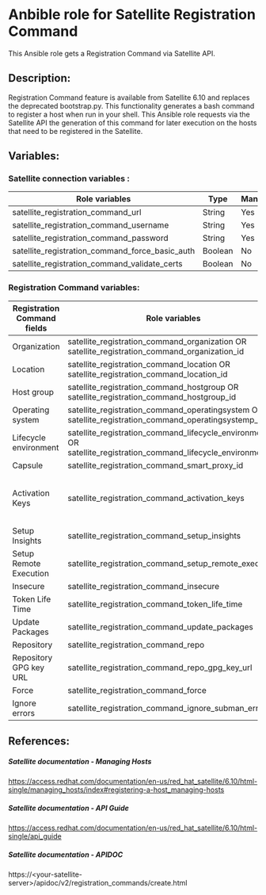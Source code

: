 # Anbible role for Satellite Registration Command

This Ansible role gets a Registration Command via Satellite API.


## Description:

Registration Command feature is available from Satellite 6.10 and replaces the deprecated bootstrap.py.
This functionality generates a bash command to register a host when run in your shell.
This Ansible role requests via the Satellite API the generation of this command for later execution on the hosts that need to be registered in the Satellite.


## Variables:

### Satellite connection variables :

| Role variables | Type | Mandatory? | Default |
|--|--|--|--|
| satellite_registration_command_url| String | Yes |  |
| satellite_registration_command_username | String | Yes |  |
| satellite_registration_command_password | String | Yes |  |
| satellite_registration_command_force_basic_auth | Boolean | No | true |
| satellite_registration_command_validate_certs | Boolean | No | false |

### Registration Command variables:

| Registration Command fields | Role variables | Type | Mandatory? | Default |
|--|--|--|--|--|
| Organization | satellite_registration_command_organization OR satellite_registration_command_organization_id | String | Yes |  |
| Location | satellite_registration_command_location OR satellite_registration_command_location_id | String | Yes |  |
| Host group | satellite_registration_command_hostgroup OR satellite_registration_command_hostgroup_id | String | Yes |  |
| Operating system | satellite_registration_command_operatingsystem OR satellite_registration_command_operatingsystemp_id | String | No |  |
| Lifecycle environment | satellite_registration_command_lifecycle_environment OR satellite_registration_command_lifecycle_environment_id | String | No |  |
| Capsule | satellite_registration_command_smart_proxy_id | String | No |  |
| Activation Keys | satellite_registration_command_activation_keys | Array | Yes if not present in the chosen host group configuration |  |
| Setup Insights | satellite_registration_command_setup_insights | Boolean | No | true |
| Setup Remote Execution | satellite_registration_command_setup_remote_execution | Boolean | No | true |
| Insecure | satellite_registration_command_insecure | Boolean | No | true |
| Token Life Time | satellite_registration_command_token_life_time | Integer | No | 4 |
| Update Packages | satellite_registration_command_update_packages | Boolean | No | false |
| Repository | satellite_registration_command_repo | String | No |  |
| Repository GPG key URL | satellite_registration_command_repo_gpg_key_url | String | No |  |
| Force | satellite_registration_command_force | Boolean | No | false |
| Ignore errors | satellite_registration_command_ignore_subman_errors | Boolean | No | false |

## References:

##### Satellite documentation - Managing Hosts
https://access.redhat.com/documentation/en-us/red_hat_satellite/6.10/html-single/managing_hosts/index#registering-a-host_managing-hosts

##### Satellite documentation - API Guide
https://access.redhat.com/documentation/en-us/red_hat_satellite/6.10/html-single/api_guide

##### Satellite documentation - APIDOC
https://\<your-satellite-server\>/apidoc/v2/registration_commands/create.html
